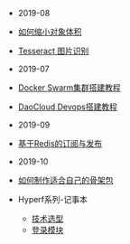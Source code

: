 - 2019-08
- [如何缩小对象体积](blogs/generate)
- [Tesseract 图片识别](blogs/tesseract)

- 2019-07
- [Docker Swarm集群搭建教程](blogs/docker-swarm)
- [DaoCloud Devops搭建教程](blogs/daocloud)

- 2019-09
- [基于Redis的订阅与发布](blogs/demo-redis-subscribe)

- 2019-10
- [如何制作适合自己的骨架包](blogs/create-skeketon)

- Hyperf系列-记事本
  - [技术选型](blogs/note-book/environment)
  - [登录模块](blogs/note-book/login)